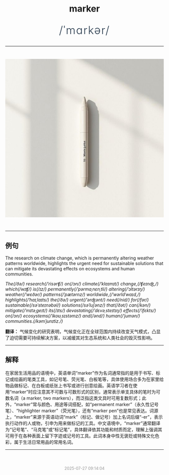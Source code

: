 <div align="center">

# marker

<div style="margin: 30px 0;">
<h1 style="font-size: 2.5em; font-weight: 300; letter-spacing: 2px; margin: 0; color: #2c3e50;">
/ˈmɑrkər/
</h1>
</div>

</div>

---

<div align="center" style="margin: 40px 0;">

![marker](images/marker.png)

</div>

---

## 例句

The research on climate change, which is permanently altering weather patterns worldwide, highlights the urgent need for sustainable solutions that can mitigate its devastating effects on ecosystems and human communities.

*The(/ðə/) research(/ˈrisərʧ/) on(/ɔn/) climate(/ˈklaɪmɪt/) change,(/ʧeɪnʤ,/) which(/wɪʧ/) is(/ɪz/) permanently(/ˈpərmɑˌnɛnˌtli/) altering(/ˈɔltərɪŋ/) weather(/ˈwɛðər/) patterns(/ˈpætərnz/) worldwide,(/ˈwərldˈwaɪd,/) highlights(/ˈhaɪˌlaɪts/) the(/ðə/) urgent(/ˈərʤənt/) need(/nid/) for(/fər/) sustainable(/səˈsteɪnəbəl/) solutions(/səˈluʃənz/) that(/ðət/) can(/kən/) mitigate(/ˈmɪtəˌgeɪt/) its(/ɪts/) devastating(/ˈdɛvəˌsteɪtɪŋ/) effects(/ˈifɛkts/) on(/ɔn/) ecosystems(/ˈikoʊˌsɪstəmz/) and(/ənd/) human(/ˈjumən/) communities.(/kəmˈjunɪtiz./)*

**翻译：** 气候变化的研究表明，气候变化正在全球范围内持续改变天气模式，凸显了迫切需要可持续解决方案，以减缓其对生态系统和人类社会的毁灭性影响。

---

## 解释

在家居生活用品的语境中，英语单词“marker”作为名词通常指的是用于书写、标记或绘画的笔类工具，如记号笔、荧光笔、白板笔等，具体使用场合多为在家里给物品做标记、在白板或纸张上书写或进行创意绘画。英语学习者在使用“marker”时应注意其不可数与可数形式的区别，通常表示单支具体的笔时为可数名词（a marker, two markers），而泛指这类文具时可用复数形式；此外，“marker”常与颜色、用途等词搭配，如“permanent marker”（永久性记号笔）、“highlighter marker”（荧光笔），还有“marker pen”也是常见表达。词源上，“marker”来源于英语动词“mark”（标记、做记号）加上名词后缀“-er”，表示执行动作的人或物，引申为用来做标记的工具。中文语境中，“marker”通常翻译为“记号笔”、“马克笔”或“标记笔”，具体翻译依其功能和材质而定，理解上强调其可用于在各种表面上留下字迹或记号的工具。此词本身中性无褒贬或特殊文化色彩，属于生活日常用品的常用名词。


---

<div align="center" style="margin-top: 50px;">
<small style="color: #999; font-size: 0.9em;">2025-07-27 09:14:04</small>
</div>
